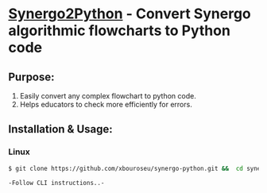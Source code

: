 # [Synergo2Python]() - Convert Synergo algorithmic flowcharts to Python code

## Purpose:
1. Easily convert any complex flowchart to python code.
2. Helps educators to check more efficiently for errors.

## Installation & Usage:
### Linux
```sh
$ git clone https://github.com/xbouroseu/synergo-python.git &&  cd synergo-python
```

``` sh
-Follow CLI instructions..-
```
